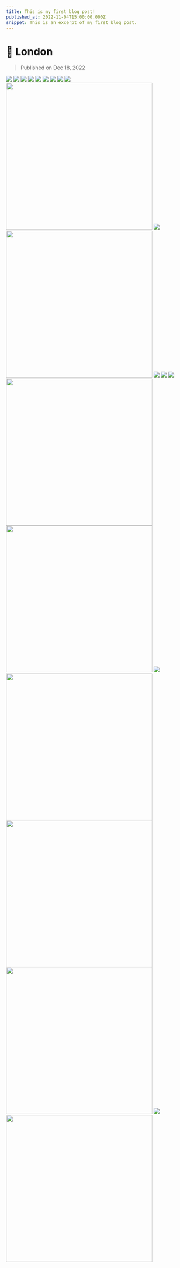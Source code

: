 ```yaml
---
title: This is my first blog post!
published_at: 2022-11-04T15:00:00.000Z
snippet: This is an excerpt of my first blog post.
---
```


# 📸 London

> Published on Dec 18, 2022

<img src="https://static.bpev.me/blog/travel-london/medium/IMG_20221122_130337.jpg" />

<img src="https://static.bpev.me/blog/travel-london/medium/IMG_20220916_151447.jpg" />

<img src="https://static.bpev.me/blog/travel-london/medium/IMG_20220916_160745.jpg" />

<img src="https://static.bpev.me/blog/travel-london/medium/IMG_20220918_184750.jpg" />

<img src="https://static.bpev.me/blog/travel-london/medium/IMG_20220918_195305.jpg" />

<img src="https://static.bpev.me/blog/travel-london/medium/IMG_20220919_192515.jpg" />

<img src="https://static.bpev.me/blog/travel-london/medium/IMG_20220922_180827.jpg" />

<img src="https://static.bpev.me/blog/travel-london/medium/IMG_20220927_145147.jpg" />

<img src="https://static.bpev.me/blog/travel-london/medium/IMG_20221001_173054.jpg" />

<img src="https://static.bpev.me/blog/travel-london/medium/IMG_20221009_183430.jpg" width="400" />

<img src="https://static.bpev.me/blog/travel-london/medium/IMG_20221009_184434.jpg" />

<img src="https://static.bpev.me/blog/travel-london/medium/IMG_20221011_141945.jpg" width="400" />

<img src="https://static.bpev.me/blog/travel-london/medium/IMG_20221016_132718.jpg" />

<img src="https://static.bpev.me/blog/travel-london/medium/IMG_20221018_115311.jpg" />

<img src="https://static.bpev.me/blog/travel-london/medium/IMG_20221020_130854.jpg" />

<img src="https://static.bpev.me/blog/travel-london/medium/IMG_20221112_131517.jpg"  width="400"  />

<img src="https://static.bpev.me/blog/travel-london/medium/IMG_20221112_131907.jpg"  width="400" />

<img src="https://static.bpev.me/blog/travel-london/medium/IMG_20221112_191558.jpg" />

<img src="https://static.bpev.me/blog/travel-london/medium/IMG_20221118_214420.jpg"  width="400" />

<img src="https://static.bpev.me/blog/travel-london/medium/IMG_20221211_142917.jpg"  width="400" />

<img src="https://static.bpev.me/blog/travel-london/medium/IMG_20221211_182220.jpg"  width="400" />

<img src="https://static.bpev.me/blog/travel-london/medium/IMG_20221211_231915.jpg" />

<img src="https://static.bpev.me/blog/travel-london/Screenshot_20221013-000117_1.png" width="400" />
